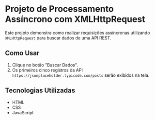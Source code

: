 # Projeto de Processamento Assíncrono com XMLHttpRequest

Este projeto demonstra como realizar requisições assíncronas utilizando `XMLHttpRequest` para buscar dados de uma API REST.

## Como Usar

1. Clique no botão "Buscar Dados".
2. Os primeiros cinco registros da API `https://jsonplaceholder.typicode.com/posts` serão exibidos na tela.

## Tecnologias Utilizadas

- HTML
- CSS
- JavaScript

